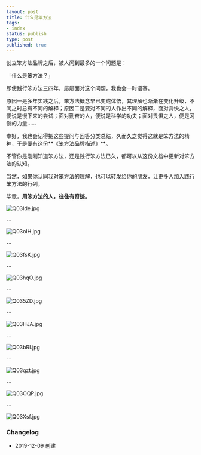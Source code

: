 ```yaml
--- 
layout: post
title: 什么是笨方法
tags: 
- index
status: publish
type: post
published: true
---
```



创立笨方法品牌之后，被人问到最多的一个问题是：

「什么是笨方法？」

即使践行笨方法三四年，屡屡面对这个问题，我也会一时语塞。

原因一是多年实践之后，笨方法概念早已变成体悟，其理解也渐渐在变化升级，不同之时总有不同的解释；原因二是要对不同的人作出不同的解释，面对贪快之人，便说是慢下来的尝试；面对勤奋的人，便说是科学的功夫；面对畏惧之人，便是习惯的力量……

幸好，我也会记得把这些提问与回答分类总结，久而久之觉得这就是笨方法的精神，于是便有这份**《笨方法品牌描述》**。

不管你是刚刚知道笨方法，还是践行笨方法已久，都可以从这份文档中更新对笨方法的认知。

当然，如果你认同我对笨方法的理解，也可以转发给你的朋友，让更多人加入践行笨方法的行列。

毕竟，**用笨方法的人，往往有奇迹。**

![Q03Ide.jpg](https://s2.ax1x.com/2019/12/09/Q03Ide.jpg)

--

![Q03oIH.jpg](https://s2.ax1x.com/2019/12/09/Q03oIH.jpg)

--


![Q03fsK.jpg](https://s2.ax1x.com/2019/12/09/Q03fsK.jpg)

--

![Q03hqO.jpg](https://s2.ax1x.com/2019/12/09/Q03hqO.jpg)

--

![Q035ZD.jpg](https://s2.ax1x.com/2019/12/09/Q035ZD.jpg)

--


![Q03HJA.jpg](https://s2.ax1x.com/2019/12/09/Q03HJA.jpg)

--

![Q03bRI.jpg](https://s2.ax1x.com/2019/12/09/Q03bRI.jpg)

--

![Q03qzt.jpg](https://s2.ax1x.com/2019/12/09/Q03qzt.jpg)

--

![Q03OQP.jpg](https://s2.ax1x.com/2019/12/09/Q03OQP.jpg)

--

![Q03Xsf.jpg](https://s2.ax1x.com/2019/12/09/Q03Xsf.jpg)


### Changelog

- 2019-12-09 创建